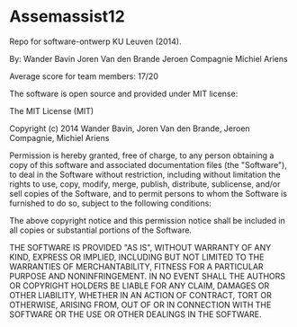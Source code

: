 Assemassist12
=============

Repo for software-ontwerp KU Leuven (2014).

By:
  Wander Bavin
  Joren Van den Brande
  Jeroen Compagnie
  Michiel Ariens

Average score for team members: 17/20

The software is open source and provided under MIT license:

The MIT License (MIT)

Copyright (c) 2014 Wander Bavin, Joren Van den Brande, Jeroen Compagnie, Michiel Ariens

Permission is hereby granted, free of charge, to any person obtaining a copy
of this software and associated documentation files (the "Software"), to deal
in the Software without restriction, including without limitation the rights
to use, copy, modify, merge, publish, distribute, sublicense, and/or sell
copies of the Software, and to permit persons to whom the Software is
furnished to do so, subject to the following conditions:

The above copyright notice and this permission notice shall be included in all
copies or substantial portions of the Software.

THE SOFTWARE IS PROVIDED "AS IS", WITHOUT WARRANTY OF ANY KIND, EXPRESS OR
IMPLIED, INCLUDING BUT NOT LIMITED TO THE WARRANTIES OF MERCHANTABILITY,
FITNESS FOR A PARTICULAR PURPOSE AND NONINFRINGEMENT. IN NO EVENT SHALL THE
AUTHORS OR COPYRIGHT HOLDERS BE LIABLE FOR ANY CLAIM, DAMAGES OR OTHER
LIABILITY, WHETHER IN AN ACTION OF CONTRACT, TORT OR OTHERWISE, ARISING FROM,
OUT OF OR IN CONNECTION WITH THE SOFTWARE OR THE USE OR OTHER DEALINGS IN THE
SOFTWARE.


